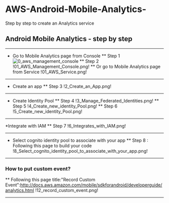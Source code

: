 # AWS-Android-Mobile-Analytics-
Step by step to create an Analytics service

## Android Mobile Analytics - step by step

---

* Go to Mobile Analytics page from Console
** Step 1
![0_aws_management_console](https://cloud.githubusercontent.com/assets/22315139/24347072/b7330600-1309-11e7-9cf6-c53b113ba9d4.png)
** Step 2
!01_AWS_Management_Console.png!
** Or go to Mobile Analytics page from Service
!01_AWS_Service.png!

---

* Create an app
** Step 3
!2_Create_an_App.png!

---

* Create Identity Pool
** Step 4
!3_Manage_Federated_Identities.png!
** Step 5
!4_Create_new_identity_Pool.png!
** Step 6
!5_Create_new_identity_Pool.png!

---

*Integrate with IAM 
** Step 7
!6_Integrates_with_IAM.png!

---

* Select cognito identity pool to associate with your app
** Step 8 : Following this page to build your code
!8_Select_cognito_identity_pool_to_associate_with_your_app.png!

---

### How to put custom event?
** Following this page title:"Record Custom Event":http://docs.aws.amazon.com/mobile/sdkforandroid/developerguide/analytics.html
!12_record_custom_event.png!

---


